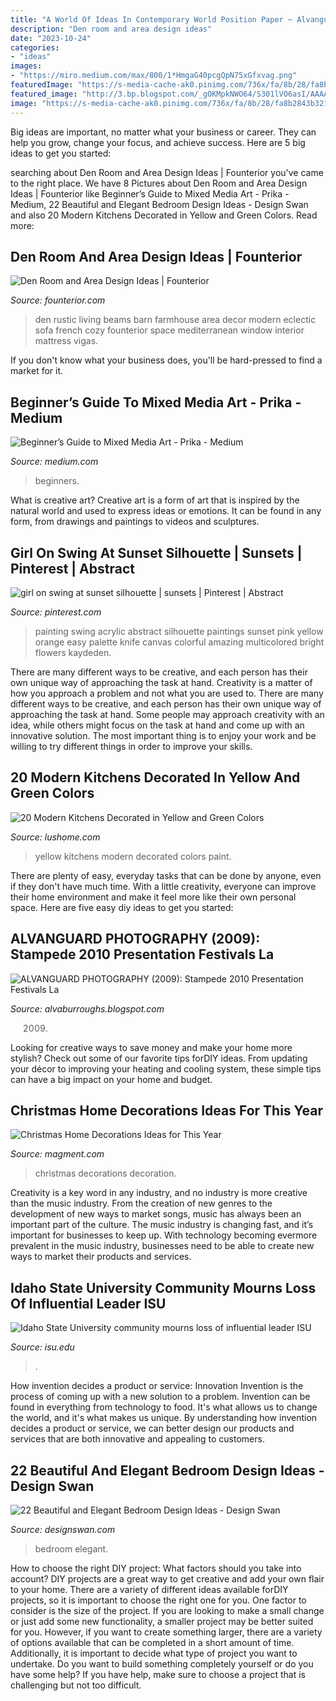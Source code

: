 ```yaml
---
title: "A World Of Ideas In Contemporary World Position Paper ~ Alvanguard Photography (2009): Stampede 2010 Presentation Festivals La"
description: "Den room and area design ideas"
date: "2023-10-24"
categories:
- "ideas"
images:
- "https://miro.medium.com/max/800/1*HmgaG40pcgQpN75xGfxvag.png"
featuredImage: "https://s-media-cache-ak0.pinimg.com/736x/fa/8b/28/fa8b2843b32179e87ae997edf46aa521.jpg"
featured_image: "http://3.bp.blogspot.com/_gOKMpkNWO64/S301lVO6asI/AAAAAAAABeg/RnqU45qs3Nc/s320/Carnival+2010+281.b.jpg"
image: "https://s-media-cache-ak0.pinimg.com/736x/fa/8b/28/fa8b2843b32179e87ae997edf46aa521.jpg"
---
```



Big ideas are important, no matter what your business or career. They can help you grow, change your focus, and achieve success. Here are 5 big ideas to get you started: 

	

		
searching about Den Room and Area Design Ideas | Founterior you've came to the right place. We have 8 Pictures about Den Room and Area Design Ideas | Founterior like Beginner’s Guide to Mixed Media Art - Prika - Medium, 22 Beautiful and Elegant Bedroom Design Ideas - Design Swan and also 20 Modern Kitchens Decorated in Yellow and Green Colors. Read more:
		
    
## Den Room And Area Design Ideas | Founterior

<img loading=lazy src="http://founterior.com/wp-content/uploads/2015/01/Rustic-den-room-with-barn-beams.jpg" onerror="this.onerror=null;this.src='https://tse3.mm.bing.net/th?id=OIP.-z7vDeyGCJhA6C1QNJr6ewHaJx&amp;pid=15.1';" alt="Den Room and Area Design Ideas | Founterior">

_Source: founterior.com_

>den rustic living beams barn farmhouse area decor modern eclectic sofa french cozy founterior space mediterranean window interior mattress vigas. 

	

If you don't know what your business does, you'll be hard-pressed to find a market for it.

    
## Beginner’s Guide To Mixed Media Art - Prika - Medium

<img loading=lazy src="https://miro.medium.com/max/800/1*HmgaG40pcgQpN75xGfxvag.png" onerror="this.onerror=null;this.src='https://tse4.mm.bing.net/th?id=OIP.CX33xritu6jqFQSyl3TMAwHaHa&amp;pid=15.1';" alt="Beginner’s Guide to Mixed Media Art - Prika - Medium">

_Source: medium.com_

>beginners. 

	

What is creative art?
Creative art is a form of art that is inspired by the natural world and used to express ideas or emotions. It can be found in any form, from drawings and paintings to videos and sculptures.

    
## Girl On Swing At Sunset Silhouette | Sunsets | Pinterest | Abstract

<img loading=lazy src="https://s-media-cache-ak0.pinimg.com/736x/fa/8b/28/fa8b2843b32179e87ae997edf46aa521.jpg" onerror="this.onerror=null;this.src='https://tse4.mm.bing.net/th?id=OIP.btW34GLOBMvFytq_HswrQwHaKM&amp;pid=15.1';" alt="girl on swing at sunset silhouette | sunsets | Pinterest | Abstract">

_Source: pinterest.com_

>painting swing acrylic abstract silhouette paintings sunset pink yellow orange easy palette knife canvas colorful amazing multicolored bright flowers kaydeden. 

	

There are many different ways to be creative, and each person has their own unique way of approaching the task at hand.
Creativity is a matter of how you approach a problem and not what you are used to. There are many different ways to be creative, and each person has their own unique way of approaching the task at hand. Some people may approach creativity with an idea, while others might focus on the task at hand and come up with an innovative solution. The most important thing is to enjoy your work and be willing to try different things in order to improve your skills.

    
## 20 Modern Kitchens Decorated In Yellow And Green Colors

<img loading=lazy src="https://www.lushome.com/wp-content/uploads/2013/07/green-yellow-paint-colors-modern-kitchens-islands-11.jpg" onerror="this.onerror=null;this.src='https://tse1.mm.bing.net/th?id=OIP.2e4yjVPZU8wbtOYsXRkLogHaJ3&amp;pid=15.1';" alt="20 Modern Kitchens Decorated in Yellow and Green Colors">

_Source: lushome.com_

>yellow kitchens modern decorated colors paint. 

	

There are plenty of easy, everyday tasks that can be done by anyone, even if they don't have much time. With a little creativity, everyone can improve their home environment and make it feel more like their own personal space. Here are five easy diy ideas to get you started: 

    
## ALVANGUARD PHOTOGRAPHY (2009): Stampede 2010 Presentation Festivals La

<img loading=lazy src="http://3.bp.blogspot.com/_gOKMpkNWO64/S301lVO6asI/AAAAAAAABeg/RnqU45qs3Nc/s320/Carnival+2010+281.b.jpg" onerror="this.onerror=null;this.src='https://tse1.mm.bing.net/th?id=OIP.D9_dwtsdwzDXknmKOeBjwwAAAA&amp;pid=15.1';" alt="ALVANGUARD PHOTOGRAPHY (2009): Stampede 2010 Presentation Festivals La">

_Source: alvaburroughs.blogspot.com_

>2009. 

	

Looking for creative ways to save money and make your home more stylish? Check out some of our favorite tips forDIY ideas. From updating your décor to improving your heating and cooling system, these simple tips can have a big impact on your home and budget.

    
## Christmas Home Decorations Ideas For This Year

<img loading=lazy src="http://magment.com/wp-content/uploads/2015/10/Christmas-Home-Decoration-8.jpg" onerror="this.onerror=null;this.src='https://tse4.mm.bing.net/th?id=OIP.CAuMg6quJn1AGeviO0Xq2QHaE8&amp;pid=15.1';" alt="Christmas Home Decorations Ideas for This Year">

_Source: magment.com_

>christmas decorations decoration. 

	

Creativity is a key word in any industry, and no industry is more creative than the music industry. From the creation of new genres to the development of new ways to market songs, music has always been an important part of the culture. The music industry is changing fast, and it’s important for businesses to keep up. With technology becoming evermore prevalent in the music industry, businesses need to be able to create new ways to market their products and services.

    
## Idaho State University Community Mourns Loss Of Influential Leader ISU

<img loading=lazy src="https://isu.edu/media/publications/headlines/fall-2019/180928-bonfire-26-copy.jpg" onerror="this.onerror=null;this.src='https://tse3.mm.bing.net/th?id=OIP.Spzw84oNBnNkvf53kfAEnQHaE8&amp;pid=15.1';" alt="Idaho State University community mourns loss of influential leader ISU">

_Source: isu.edu_

>. 

	

How invention decides a product or service: Innovation
Invention is the process of coming up with a new solution to a problem. Invention can be found in everything from technology to food. It's what allows us to change the world, and it's what makes us unique. By understanding how invention decides a product or service, we can better design our products and services that are both innovative and appealing to customers.

    
## 22 Beautiful And Elegant Bedroom Design Ideas - Design Swan

<img loading=lazy src="https://img.designswan.com/2012/11/bedroom/2.jpg" onerror="this.onerror=null;this.src='https://tse4.mm.bing.net/th?id=OIP.eGnqpFoAlrvwJBE2k5GmrgHaFj&amp;pid=15.1';" alt="22 Beautiful and Elegant Bedroom Design Ideas - Design Swan">

_Source: designswan.com_

>bedroom elegant. 

	

How to choose the right DIY project: What factors should you take into account?
DIY projects are a great way to get creative and add your own flair to your home. There are a variety of different ideas available forDIY projects, so it is important to choose the right one for you. One factor to consider is the size of the project. If you are looking to make a small change or just add some new functionality, a smaller project may be better suited for you. However, if you want to create something larger, there are a variety of options available that can be completed in a short amount of time. Additionally, it is important to decide what type of project you want to undertake. Do you want to build something completely yourself or do you have some help? If you have help, make sure to choose a project that is challenging but not too difficult.

